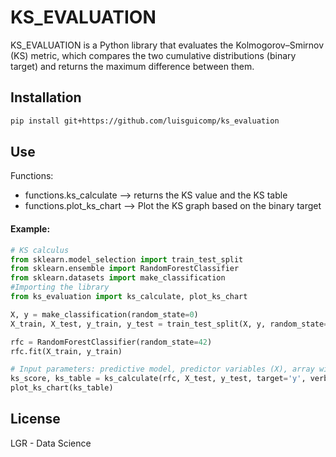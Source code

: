 # KS_EVALUATION

KS_EVALUATION is a Python library that evaluates the Kolmogorov–Smirnov (KS) metric, which compares the two cumulative distributions (binary target) and returns the maximum difference between them.

## Installation
```bash
pip install git+https://github.com/luisguicomp/ks_evaluation
```

## Use
Functions:
* functions.ks_calculate  --> returns the KS value and the KS table
* functions.plot_ks_chart --> Plot the KS graph based on the binary target

#### Example:
```python
# KS calculus
from sklearn.model_selection import train_test_split
from sklearn.ensemble import RandomForestClassifier
from sklearn.datasets import make_classification
#Importing the library
from ks_evaluation import ks_calculate, plot_ks_chart

X, y = make_classification(random_state=0)
X_train, X_test, y_train, y_test = train_test_split(X, y, random_state=42)

rfc = RandomForestClassifier(random_state=42)
rfc.fit(X_train, y_train)

# Input parameters: predictive model, predictor variables (X), array with binary target (y)
ks_score, ks_table = ks_calculate(rfc, X_test, y_test, target='y', verbose=True)
plot_ks_chart(ks_table)
```

## License
LGR - Data Science
